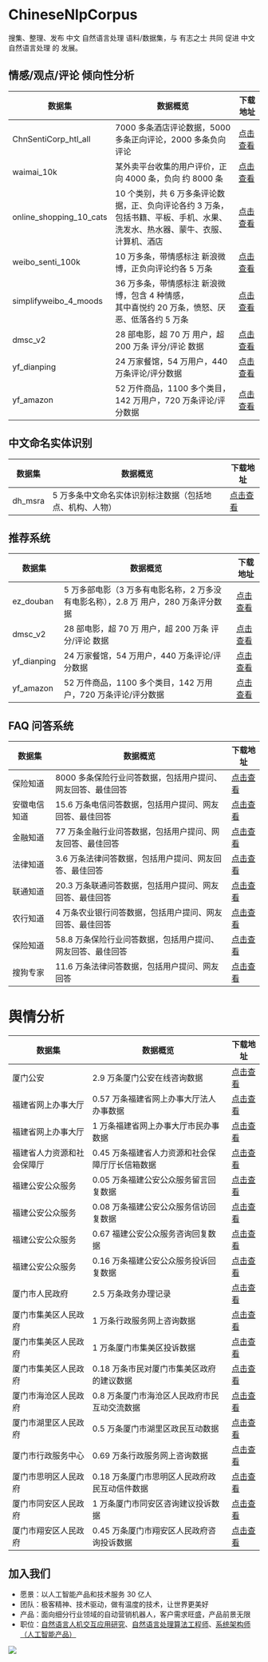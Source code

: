 # ChineseNlpCorpus
搜集、整理、发布 中文 自然语言处理 语料/数据集，与 有志之士 共同 促进 中文 自然语言处理 的 发展。

## 情感/观点/评论 倾向性分析

| 数据集 | 数据概览 | 下载地址 |
| ----- | -------- | ------- |
| ChnSentiCorp_htl_all | 7000 多条酒店评论数据，5000 多条正向评论，2000 多条负向评论 | [点击查看](./datasets/ChnSentiCorp_htl_all/intro.ipynb) |
| waimai_10k | 某外卖平台收集的用户评价，正向 4000 条，负向 约 8000 条 | [点击查看](./datasets/waimai_10k/intro.ipynb) |
| online_shopping_10_cats | 10 个类别，共 6 万多条评论数据，正、负向评论各约 3 万条，<br /> 包括书籍、平板、手机、水果、洗发水、热水器、蒙牛、衣服、计算机、酒店 | [点击查看](./datasets/online_shopping_10_cats/intro.ipynb) |
| weibo_senti_100k | 10 万多条，带情感标注 新浪微博，正负向评论约各 5 万条 | [点击查看](./datasets/weibo_senti_100k/intro.ipynb) |
| simplifyweibo_4_moods | 36 万多条，带情感标注 新浪微博，包含 4 种情感，<br /> 其中喜悦约 20 万条，愤怒、厌恶、低落各约 5 万条 | [点击查看](./datasets/simplifyweibo_4_moods/intro.ipynb) |
| dmsc_v2 | 28 部电影，超 70 万 用户，超 200 万条 评分/评论 数据 | [点击查看](./datasets/dmsc_v2/intro.ipynb) |
| yf_dianping | 24 万家餐馆，54 万用户，440 万条评论/评分数据 | [点击查看](./datasets/yf_dianping/intro.ipynb) |
| yf_amazon | 52 万件商品，1100 多个类目，142 万用户，720 万条评论/评分数据 | [点击查看](./datasets/yf_amazon/intro.ipynb) |

## 中文命名实体识别

| 数据集 | 数据概览 | 下载地址 |
| ----- | -------- | ------- |
| dh_msra | 5 万多条中文命名实体识别标注数据（包括地点、机构、人物） | [点击查看](./datasets/dh_msra/intro.ipynb) |

## 推荐系统

| 数据集 | 数据概览 | 下载地址 |
| ----- | -------- | ------- |
| ez_douban | 5 万多部电影（3 万多有电影名称，2 万多没有电影名称），2.8 万 用户，280 万条评分数据 | [点击查看](./datasets/ez_douban/intro.ipynb) |
| dmsc_v2 | 28 部电影，超 70 万 用户，超 200 万条 评分/评论 数据 | [点击查看](./datasets/dmsc_v2/intro.ipynb) |
| yf_dianping | 24 万家餐馆，54 万用户，440 万条评论/评分数据 | [点击查看](./datasets/yf_dianping/intro.ipynb) |
| yf_amazon | 52 万件商品，1100 多个类目，142 万用户，720 万条评论/评分数据 | [点击查看](./datasets/yf_amazon/intro.ipynb) |

## FAQ 问答系统

| 数据集 | 数据概览 | 下载地址 |
| ----- | -------- | ------- |
| 保险知道 | 8000 多条保险行业问答数据，包括用户提问、网友回答、最佳回答 | [点击查看](./datasets/baoxianzhidao/intro.ipynb) |
| 安徽电信知道 | 15.6 万条电信问答数据，包括用户提问、网友回答、最佳回答 | [点击查看](./datasets/anhuidianxinzhidao/intro.ipynb) |
| 金融知道 | 77 万条金融行业问答数据，包括用户提问、网友回答、最佳回答 | [点击查看](./datasets/financezhidao/intro.ipynb) |
| 法律知道 | 3.6 万条法律问答数据，包括用户提问、网友回答、最佳回答 | [点击查看](./datasets/lawzhidao/intro.ipynb) |
| 联通知道 | 20.3 万条联通问答数据，包括用户提问、网友回答、最佳回答 | [点击查看](./datasets/liantongzhidao/intro.ipynb) |
| 农行知道 | 4 万条农业银行问答数据，包括用户提问、网友回答、最佳回答 | [点击查看](./datasets/nonghangzhidao/intro.ipynb) |
| 保险知道 | 58.8 万条保险行业问答数据，包括用户提问、网友回答、最佳回答 | [点击查看](./datasets/baoxianzhidao/intro.ipynb) |
| 搜狗专家 | 11.6 万条法律问答数据，包括用户提问、网友回答 | [点击查看](./datasets/sogouzhuanjia/intro.ipynb) |

# 舆情分析

| 数据集                     | 数据概览                                        | 下载地址                                           |
| -------------------------- | ----------------------------------------------- | -------------------------------------------------- |
| 厦门公安                   | 2.9 万条厦门公安在线咨询数据                    | [点击查看](./datasets/govpol/intro.ipynb)          |
| 福建省网上办事大厅         | 0.57 万条福建省网上办事大厅法人办事数据         | [点击查看](./datasets/fjbslegalperson/intro.ipynb) |
| 福建省网上办事大厅         | 1 万条福建省网上办事大厅市民办事数据            | [点击查看](./datasets/fjbspersonal/intro.ipynb)    |
| 福建省人力资源和社会保障厅 | 0.45 万条福建省人力资源和社会保障厅厅长信箱数据 | [点击查看](./datasets/fjrs_filter/intro.ipynb)     |
| 福建公安公众服务           | 0.05 万条福建公安公众服务留言回复数据           | [点击查看](./datasets/galy/intro.ipynb)            |
| 福建公安公众服务           | 0.08 万条福建公安公众服务信访回复数据           | [点击查看](./datasets/gaxf/intro.ipynb)            |
| 福建公安公众服务           | 0.67 福建公安公众服务咨询回复数据               | [点击查看](./datasets/gazx/intro.ipynb)            |
| 福建公安公众服务           | 0.16 万条福建公安公众服务投诉回复数据           | [点击查看](./datasets/gats/intro.ipynb)            |
| 厦门市人民政府             | 2.5 万条政务办理记录                            | [点击查看](./datasets/gats/intro.ipynb)            |
| 厦门市集美区人民政府       | 1 万条行政服务网上咨询数据                      | [点击查看](./datasets/govask/intro.ipynb)          |
| 厦门市集美区人民政府       | 1 万条厦门市集美区投诉数据                      | [点击查看](./datasets/govcom/intro.ipynb)          |
| 厦门市集美区人民政府       | 0.18 万条市民对厦门市集美区政府的建议数据       | [点击查看](./datasets/govsug/intro.ipynb)          |
| 厦门市海沧区人民政府       | 0.8 万条厦门市海沧区人民政府市民互动交流数据    | [点击查看](./datasets/govhac/intro.ipynb)          |
| 厦门市湖里区人民政府       | 0.5 万条厦门市湖里区政民互动数据                | [点击查看](./datasets/govhl/intro.ipynb)           |
| 厦门市行政服务中心         | 0.69 万条行政服务网上咨询数据                   | [点击查看](./datasets/govline/intro.ipynb)         |
| 厦门市思明区人民政府       | 0.18 万条厦门市思明区人民政府政民互动信件数据   | [点击查看](./datasets/govsm/intro.ipynb)           |
| 厦门市同安区人民政府       | 1 万条厦门市同安区咨询建议投诉数据              | [点击查看](./datasets/govtan/intro.ipynb)          |
| 厦门市翔安区人民政府       | 0.45 万条厦门市翔安区人民政府咨询投诉数据       | [点击查看](./datasets/govxan/intro.ipynb)          |



## 加入我们

- 愿景：以人工智能产品和技术服务 30 亿人
- 团队：极客精神、技术驱动，做有温度的技术，让世界更美好
- 产品：面向细分行业领域的自动营销机器人，客户需求旺盛，产品前景无限
- 职位：[自然语言人机交互应用研究](./docs/recruit/researcher.md)、[自然语言处理算法工程师](./docs/recruit/engineer.md)、[系统架构师（人工智能产品）](./docs/recruit/architect.md)

![](./docs/images/recruit/recruit_banner.png)